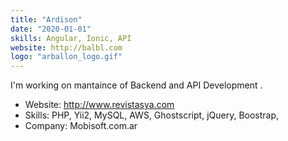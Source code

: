 ```yaml
---
title: "Ardison"
date: "2020-01-01"
skills: Angular, Ionic, API 
website: http://balbl.com
logo: "arballon_logo.gif"
---
```


I'm working on mantaince of Backend and API Development .
- Website: http://www.revistasya.com
- Skills: PHP, Yii2, MySQL, AWS, Ghostscript, jQuery, Boostrap, 
- Company: Mobisoft.com.ar
